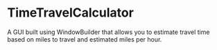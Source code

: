 # TimeTravelCalculator
A GUI built using WindowBuilder that allows you to estimate travel time based on miles to travel and estimated miles per hour.
